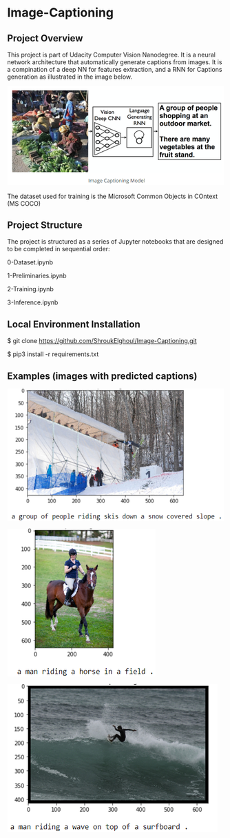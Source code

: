# Image-Captioning
## Project Overview
This project is part of Udacity Computer Vision Nanodegree. It is a neural network architecture that automatically generate captions from images.
It is a compination of a deep NN for features extraction, and a RNN for Captions generation as illustrated in the image below.

![](images/image%20captioning.PNG)

The dataset used for training is the Microsoft Common Objects in COntext (MS COCO)

## Project Structure
The project is structured as a series of Jupyter notebooks that are designed to be completed in sequential order:

0-Dataset.ipynb

1-Preliminaries.ipynb

2-Training.ipynb

3-Inference.ipynb

## Local Environment Installation

$ git clone https://github.com/ShroukElghoul/Image-Captioning.git

$ pip3 install -r requirements.txt


## Examples (images with predicted captions)


![](images/ex1.PNG)



![](images/ex2.PNG)



![](images/ex3.PNG)
